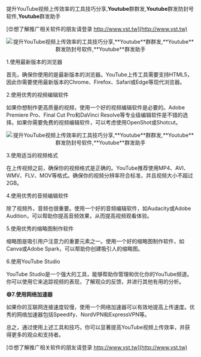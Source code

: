 提升YouTube视频上传效率的工具技巧分享,**Youtube**群群发,**Youtube**群发防封号软件,**Youtube**群发助手

[😍想了解推广相关软件的朋友请登录 http://www.vst.tw](http://www.vst.tw)

 <center><img src="https://vst.tw/MP4/tuiguang/png/8.png" alt="提升YouTube视频上传效率的工具技巧分享,**Youtube**群群发,**Youtube**群发防封号软件,**Youtube**群发助手"></center>

1.使用最新版本的浏览器

首先，确保你使用的是最新版本的浏览器。YouTube上传工具需要支持HTML5，因此你需要使用最新版本的Chrome、Firefox、Safari或Edge等现代浏览器。

2.使用优秀的视频编辑软件

如果你想制作更高质量的视频，使用一个好的视频编辑软件是必要的。Adobe Premiere Pro、Final Cut Pro和DaVinci Resolve等专业级编辑软件是不错的选择。如果你需要免费的视频编辑软件，可以考虑使用OpenShot或Shotcut。

 <center><img src="https://vst.tw/MP4/tuiguang/png/2.png" alt="提升YouTube视频上传效率的工具技巧分享,**Youtube**群群发,**Youtube**群发防封号软件,**Youtube**群发助手"></center>

3.使用适当的视频格式

在上传视频之前，确保你的视频格式是正确的。YouTube推荐使用MP4、AVI、WMV、FLV、MOV等格式。确保你的视频分辨率符合标准，并且视频大小不超过2GB。

4.使用优秀的音频编辑软件

除了视频外，音频也很重要。使用一个好的音频编辑软件，如Audacity或Adobe Audition，可以帮助你提高音频效果，从而提高视频观看体验。

5.使用优秀的缩略图制作软件

缩略图是吸引用户注意力的重要元素之一。使用一个好的缩略图制作软件，如Canva或Adobe Spark，可以帮助你创建吸引人的缩略图。

6.使用YouTube Studio

YouTube Studio是一个强大的工具，能够帮助你管理和优化你的YouTube频道。你可以使用它来追踪视频的表现，了解观众的反馈，并进行其他有用的分析。

**😄7.使用网络加速器**

如果你的互联网连接速度较慢，使用一个网络加速器可以有效地提高上传速度。优秀的网络加速器包括Speedify、NordVPN和ExpressVPN等。

总之，通过使用上述工具和技巧，你可以显著提高YouTube视频上传效率，并获得更多的观众和支持者。

[😍想了解推广相关软件的朋友请登录 http://www.vst.tw](http://www.vst.tw)



